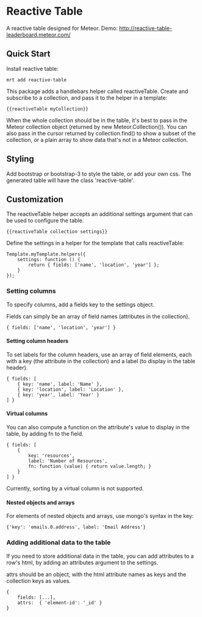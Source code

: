 # Reactive Table
A reactive table designed for Meteor.
Demo: http://reactive-table-leaderboard.meteor.com/

## Quick Start

Install reactive table:

    mrt add reactive-table
    

This package adds a handlebars helper called reactiveTable. Create and subscribe to a collection, and pass it to the helper in a template:

    {{reactiveTable myCollection}}
    
When the whole collection should be in the table, it's best to pass in the Meteor collection object (returned by new Meteor.Collection()). You can also pass in the cursor returned by collection.find() to show a subset of the collection, or a plain array to show data that's not in a Meteor collection.


## Styling

Add bootstrap or bootstrap-3 to style the table, or add your own css. The generated table will have the class 'reactive-table'.


## Customization

The reactiveTable helper accepts an additional settings argument that can be used to configure the table.

    {{reactiveTable collection settings}}

Define the settings in a helper for the template that calls reactiveTable:

    Template.myTemplate.helpers({
        settings: function () {
            return { fields: ['name', 'location', 'year'] };
        }
    });


### Setting columns

To specify columns, add a fields key to the settings object.


Fields can simply be an array of field names (attributes in the collection).

    { fields: ['name', 'location', 'year'] }
    
    
#### Setting column headers
    
To set labels for the column headers, use an array of field elements, each with a key (the attribute in the collection) and a label (to display in the table header). 

    { fields: [
        { key: 'name', label: 'Name' },
        { key: 'location', label: 'Location' },
        { key: 'year', label: 'Year' }
    ] }

#### Virtual columns

You can also compute a function on the attribute's value to display in the table, by adding fn to the field.

    { fields: [
        { 
            key: 'resources',
            label: 'Number of Resources',
            fn: function (value) { return value.length; }
        }
    ] }

Currently, sorting by a virtual column is not supported.
    
#### Nested objects and arrays

For elements of nested objects and arrays, use mongo's syntax in the key: 

    {'key': 'emails.0.address', label: 'Email Address'}

### Adding additional data to the table

If you need to store additional data in the table, you can add attributes to a row's html, by adding an attributes argument to the settings. 

attrs should be an object, with the html attribute names as keys and the collection keys as values.

    { 
        fields: [...],
        attrs:  { 'element-id': '_id' }
    }
